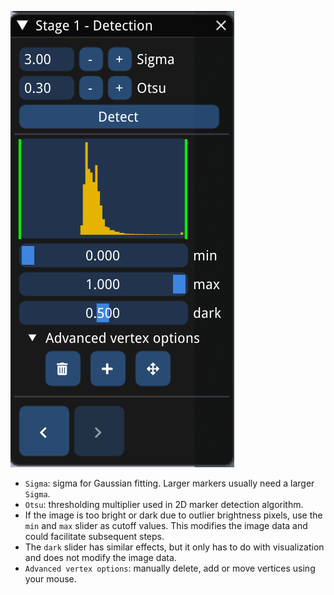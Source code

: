 ![](./media/stage_1.png)

- `Sigma`: sigma for Gaussian fitting. Larger markers usually need a larger `Sigma`.
- `Otsu`: thresholding multiplier used in 2D marker detection algorithm.
- If the image is too bright or dark due to outlier brightness pixels, use the `min` and `max` slider as cutoff values. This modifies the image data and could facilitate subsequent steps.
- The `dark` slider has similar effects, but it only has to do with visualization and does not modify the image data.
- `Advanced vertex options`: manually delete, add or move vertices using your mouse.
